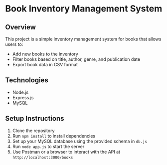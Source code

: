 # Book Inventory Management System

## Overview
This project is a simple inventory management system for books that allows users to:
- Add new books to the inventory
- Filter books based on title, author, genre, and publication date
- Export book data in CSV format

## Technologies
- Node.js
- Express.js
- MySQL

## Setup Instructions
1. Clone the repository
2. Run `npm install` to install dependencies
3. Set up your MySQL database using the provided schema in `db.js`
4. Run `node app.js` to start the server
5. Use Postman or a browser to interact with the API at `http://localhost:3000/books`
